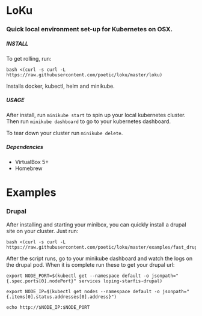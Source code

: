 # LoKu

### Quick local environment set-up for Kubernetes on OSX.

##### INSTALL
To get rolling, run:

```
bash <(curl -s curl -L https://raw.githubusercontent.com/poetic/loku/master/loku)
```

Installs docker, kubectl, helm and minikube.

##### USAGE
After install, run `minikube start` to spin up your local kubernetes cluster. 
Then run `minikube dashboard` to go to your kubernetes dashboard.

To tear down your cluster run `minikube delete`.

##### Dependencies
* VirtualBox 5+
* Homebrew

# Examples
### Drupal
After installing and starting your minibox, you can quickly install a drupal site on your cluster. Just run:

```
bash <(curl -s curl -L https://raw.githubusercontent.com/poetic/loku/master/examples/fast_drupal.sh)
```

After the script runs, go to your minikube dashboard and watch the logs on the drupal pod.
When it is complete run these to get your drupal url:
```
export NODE_PORT=$(kubectl get --namespace default -o jsonpath="{.spec.ports[0].nodePort}" services loping-starfis-drupal)
```
```
export NODE_IP=$(kubectl get nodes --namespace default -o jsonpath="{.items[0].status.addresses[0].address}")
```

```
echo http://$NODE_IP:$NODE_PORT
```